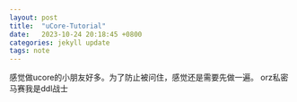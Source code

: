 ```yaml
---
layout: post
title:  "uCore-Tutorial"
date:   2023-10-24 20:18:45 +0800
categories: jekyll update
tags: note
---
```


感觉做ucore的小朋友好多。为了防止被问住，感觉还是需要先做一遍。
orz私密马赛我是ddl战士